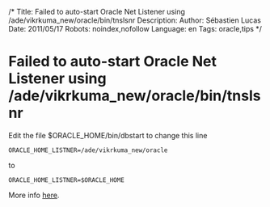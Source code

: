 /*
Title: Failed to auto-start Oracle Net Listener using /ade/vikrkuma_new/oracle/bin/tnslsnr
Description: 
Author: Sébastien Lucas
Date: 2011/05/17
Robots: noindex,nofollow
Language: en
Tags: oracle,tips
*/
# Failed to auto-start Oracle Net Listener using /ade/vikrkuma_new/oracle/bin/tnslsnr

Edit the file $ORACLE_HOME/bin/dbstart to change this line
```
ORACLE_HOME_LISTNER=/ade/vikrkuma_new/oracle
```
to
```
ORACLE_HOME_LISTNER=$ORACLE_HOME
```

More info [here](http://www.oracle-base.com/articles/linux/AutomatingDatabaseStartupAndShutdownOnLinux.php).







